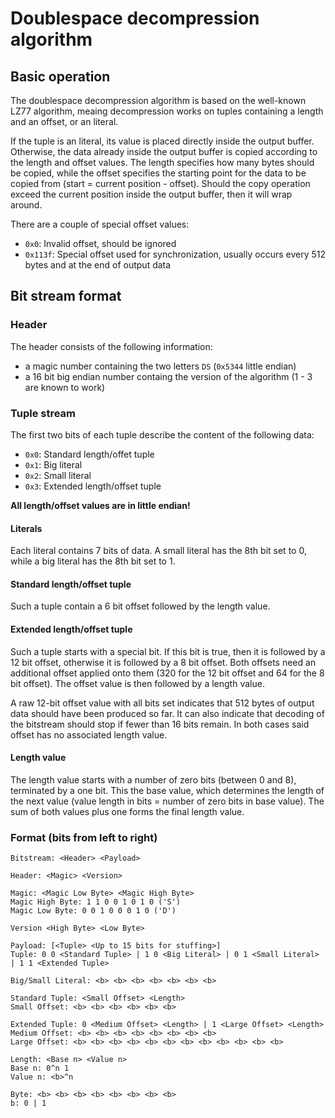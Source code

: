 # Doublespace decompression algorithm

## Basic operation

The doublespace decompression algorithm is based on the well-known LZ77 algorithm,
meaing decompression works on tuples containing a length and an offset, or an literal.

If the tuple is an literal, its value is placed directly inside the output buffer. Otherwise,
the data already inside the output buffer is copied according to the length and offset values.
The length specifies how many bytes should be copied, while the offset specifies the starting
point for the data to be copied from (start = current position - offset).
Should the copy operation exceed the current position inside the output buffer, then it will
wrap around.

There are a couple of special offset values:
* `0x0`: Invalid offset, should be ignored
* `0x113f`: Special offset used for synchronization, usually occurs every 512 bytes and at the
            end of output data

## Bit stream format

### Header

The header consists of the following information:
* a magic number containing the two letters `DS` (`0x5344` little endian)
* a 16 bit big endian number containg the version of the algorithm (1 - 3 are known to work)

### Tuple stream

The first two bits of each tuple describe the content of the following data:
* `0x0`: Standard length/offet tuple
* `0x1`: Big literal
* `0x2`: Small literal
* `0x3`: Extended length/offset tuple

**All length/offset values are in little endian!**

#### Literals

Each literal contains 7 bits of data. A small literal has the 8th bit set to 0, while a big
literal has the 8th bit set to 1.

#### Standard length/offset tuple

Such a tuple contain a 6 bit offset followed by the length value.

#### Extended length/offset tuple

Such a tuple starts with a special bit. If this bit is true, then it is followed by a 12 bit offset,
otherwise it is followed by a 8 bit offset. Both offsets need an additional offset applied onto them
(320 for the 12 bit offset and 64 for the 8 bit offset). The offset value is then followed by a length
value.

A raw 12-bit offset value with all bits set indicates that 512 bytes of output data should have been
produced so far. It can also indicate that decoding of the bitstream should stop if fewer than 16 bits
remain. In both cases said offset has no associated length value.

#### Length value

The length value starts with a number of zero bits (between 0 and 8), terminated by a one bit. This the base value,
which determines the length of the next value (value length in bits = number of zero bits in base value). The sum
of both values plus one forms the final length value.

### Format (bits from left to right)

```
Bitstream: <Header> <Payload>

Header: <Magic> <Version>

Magic: <Magic Low Byte> <Magic High Byte>
Magic High Byte: 1 1 0 0 1 0 1 0 ('S')
Magic Low Byte: 0 0 1 0 0 0 1 0 ('D')

Version <High Byte> <Low Byte>

Payload: [<Tuple> <Up to 15 bits for stuffing>]
Tuple: 0 0 <Standard Tuple> | 1 0 <Big Literal> | 0 1 <Small Literal> | 1 1 <Extended Tuple>

Big/Small Literal: <b> <b> <b> <b> <b> <b> <b>

Standard Tuple: <Small Offset> <Length>
Small Offset: <b> <b> <b> <b> <b> <b>

Extended Tuple: 0 <Medium Offset> <Length> | 1 <Large Offset> <Length>
Medium Offset: <b> <b> <b> <b> <b> <b> <b> <b>
Large Offset: <b> <b> <b> <b> <b> <b> <b> <b> <b> <b> <b> <b>

Length: <Base n> <Value n>
Base n: 0^n 1
Value n: <b>^n

Byte: <b> <b> <b> <b> <b> <b> <b> <b>
b: 0 | 1
```
